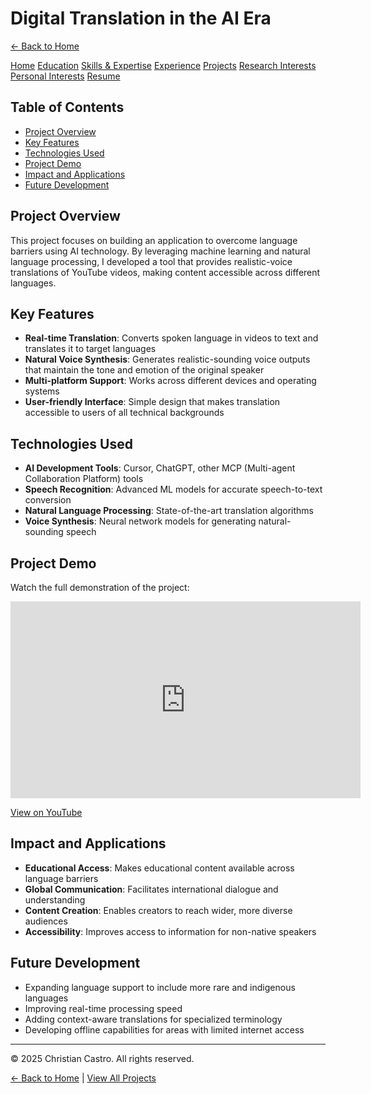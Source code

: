 # Digital Translation in the AI Era

[← Back to Home](https://cdcastr0.github.io)

<div class="navigation-links">
  <a href="https://cdcastr0.github.io/">Home</a>
  <a href="https://cdcastr0.github.io/education">Education</a>
  <a href="https://cdcastr0.github.io/skills">Skills & Expertise</a>
  <a href="https://cdcastr0.github.io/experience">Experience</a>
  <a href="https://cdcastr0.github.io/projects">Projects</a>
  <a href="https://cdcastr0.github.io/research">Research Interests</a>
  <a href="https://cdcastr0.github.io/interests">Personal Interests</a>
  <a href="https://cdcastr0.github.io/resume">Resume</a>
</div>

## Table of Contents
- [Project Overview](#project-overview)
- [Key Features](#key-features)
- [Technologies Used](#technologies-used)
- [Project Demo](#project-demo)
- [Impact and Applications](#impact-and-applications)
- [Future Development](#future-development)

## Project Overview
This project focuses on building an application to overcome language barriers using AI technology. By leveraging machine learning and natural language processing, I developed a tool that provides realistic-voice translations of YouTube videos, making content accessible across different languages.

## Key Features
- **Real-time Translation**: Converts spoken language in videos to text and translates it to target languages
- **Natural Voice Synthesis**: Generates realistic-sounding voice outputs that maintain the tone and emotion of the original speaker
- **Multi-platform Support**: Works across different devices and operating systems
- **User-friendly Interface**: Simple design that makes translation accessible to users of all technical backgrounds

## Technologies Used
- **AI Development Tools**: Cursor, ChatGPT, other MCP (Multi-agent Collaboration Platform) tools
- **Speech Recognition**: Advanced ML models for accurate speech-to-text conversion
- **Natural Language Processing**: State-of-the-art translation algorithms
- **Voice Synthesis**: Neural network models for generating natural-sounding speech

## Project Demo
Watch the full demonstration of the project:
<iframe width="560" height="315" src="https://www.youtube.com/embed/h0SNS2tNr74" title="YouTube video player" frameborder="0" allow="accelerometer; autoplay; clipboard-write; encrypted-media; gyroscope; picture-in-picture" allowfullscreen></iframe>

[View on YouTube](https://youtu.be/h0SNS2tNr74)

## Impact and Applications
- **Educational Access**: Makes educational content available across language barriers
- **Global Communication**: Facilitates international dialogue and understanding
- **Content Creation**: Enables creators to reach wider, more diverse audiences
- **Accessibility**: Improves access to information for non-native speakers

## Future Development
- Expanding language support to include more rare and indigenous languages
- Improving real-time processing speed
- Adding context-aware translations for specialized terminology
- Developing offline capabilities for areas with limited internet access

---

<footer class="site-footer">
  <p>&copy; 2025 Christian Castro. All rights reserved.</p>
</footer>


[← Back to Home](https://cdcastr0.github.io) | [View All Projects](https://cdcastr0.github.io#projects) 
